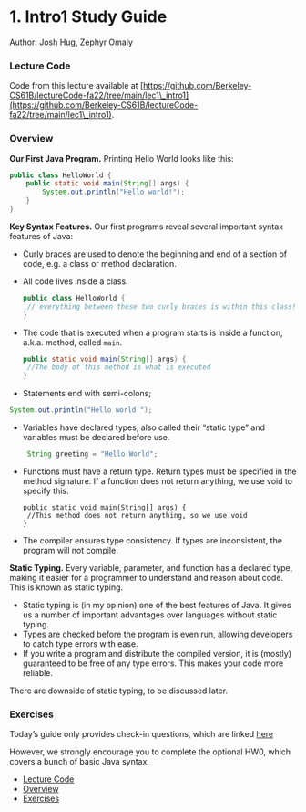 # 1. Intro1 Study Guide

Author: Josh Hug, Zephyr Omaly

### Lecture Code  <a href="#lecture-code" id="lecture-code"></a>

Code from this lecture available at [https://github.com/Berkeley-CS61B/lectureCode-fa22/tree/main/lec1\_intro1](https://github.com/Berkeley-CS61B/lectureCode-fa22/tree/main/lec1\_intro1).

### Overview  <a href="#overview" id="overview"></a>

**Our First Java Program.** Printing Hello World looks like this:

```java
public class HelloWorld {
    public static void main(String[] args) {
        System.out.println("Hello world!");
    }
}
```

**Key Syntax Features.** Our first programs reveal several important syntax features of Java:

* Curly braces are used to denote the beginning and end of a section of code, e.g. a class or method declaration.
*   All code lives inside a class.

    ```java
    public class HelloWorld {
     // everything between these two curly braces is within this class!
    }
    ```
*   The code that is executed when a program starts is inside a function, a.k.a. method, called `main`.

    ```java
    public static void main(String[] args) {
     //The body of this method is what is executed
    }
    ```
* Statements end with semi-colons;

```java
System.out.println("Hello world!");
```

*   Variables have declared types, also called their “static type” and variables must be declared before use.

    ```java
     String greeting = "Hello World";
    ```
*   Functions must have a return type. Return types must be specified in the method signature. If a function does not return anything, we use void to specify this.

    ```
    public static void main(String[] args) {
     //This method does not return anything, so we use void
    }
    ```
* The compiler ensures type consistency. If types are inconsistent, the program will not compile.

**Static Typing.** Every variable, parameter, and function has a declared type, making it easier for a programmer to understand and reason about code. This is known as static typing.

* Static typing is (in my opinion) one of the best features of Java. It gives us a number of important advantages over languages without static typing.
* Types are checked before the program is even run, allowing developers to catch type errors with ease.
* If you write a program and distribute the compiled version, it is (mostly) guaranteed to be free of any type errors. This makes your code more reliable.

There are downside of static typing, to be discussed later.

### Exercises <a href="#exercises" id="exercises"></a>

Today’s guide only provides check-in questions, which are linked [here](https://docs.google.com/forms/d/e/1FAIpQLSfMGzV5t9WLamElZyJzi\_PO\_x4VFyyGye5cINFNf0b\_RKytrA/viewform?usp=sf\_link)

However, we strongly encourage you to complete the optional HW0, which covers a bunch of basic Java syntax.

* [Lecture Code](broken-reference)
* [Overview](broken-reference)
* [Exercises](broken-reference)
